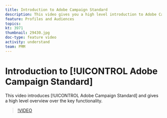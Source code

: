```yaml
---
title: Introduction to Adobe Campaign Standard
description: This video gives you a high level introduction to Adobe Campaign Standard.
feature: Profiles and Audiences
topics: 
kt: 3971
thumbnail: 29430.jpg
doc-type: feature video
activity: understand
team: PMM
---
```


# Introduction to [!UICONTROL Adobe Campaign Standard]

This video introduces [!UICONTROL Adobe Campaign Standard] and gives a high level overview over the key functionality.

>[!VIDEO](https://video.tv.adobe.com/v/29430?quality=12)
